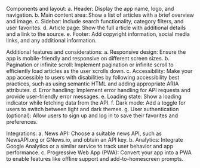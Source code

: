 Components and layout:
a. Header: Display the app name, logo, and navigation.
b. Main content area: Show a list of articles with a brief overview and image.
c. Sidebar: Include search functionality, category filters, and user favorites.
d. Article page: Show the full article with additional details and a link to the source.
e. Footer: Add copyright information, social media links, and any additional information.

Additional features and considerations:
a. Responsive design: Ensure the app is mobile-friendly and responsive on different screen sizes.
b. Pagination or infinite scroll: Implement pagination or infinite scroll to efficiently load articles as the user scrolls down.
c. Accessibility: Make your app accessible to users with disabilities by following accessibility best practices, such as using semantic HTML and adding appropriate ARIA attributes.
d. Error handling: Implement error handling for API requests and provide user-friendly error messages.
e. Loading state: Show a loading indicator while fetching data from the API.
f. Dark mode: Add a toggle for users to switch between light and dark themes.
g. User authentication (optional): Allow users to sign up and log in to save their favorites and preferences.

Integrations:
a. News API: Choose a suitable news API, such as NewsAPI.org or GNews.io, and obtain an API key.
b. Analytics: Integrate Google Analytics or a similar service to track user behavior and app performance.
c. Progressive Web App (PWA): Convert your app into a PWA to enable features like offline support and add-to-homescreen prompts.

